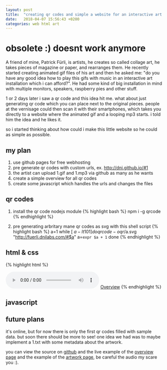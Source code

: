 ```yaml
---
layout: post
title:  "creating qr codes and simple a website for an interactive art installation"
date:   2018-04-07 15:56:43 +0200
categories: web html art
---
```

# obsolete :) doesnt work anymore

A friend of mine, Patrick Fürli, is artists, he creates so called collage art, he takes pieces of magazine or paper, and rearranges them. He recently started creating animated gif files of his art and then he asked me: "do you have any good idea how to play this gifs with music in an interactive art installation which i can afford?". He had some kind of big installation in mind with multiple monitors, speakers, raspberry pies and other stuff.

1 or 2 days later i saw a qr code and this idea hit me. what about just generating qr code which you can place next to the original pieces. people at the vernisage could then scan it with their smartphones, which takes you directly to a website where the animated gif and a looping mp3 starts. i told him the idea and he likes it.

so i started thinking about how could i make this little website so he could as simple as possible.

my plan
---

1. use github pages for free webhosting
2. pre generate qr codes with custom urls, ex. http://dni.github.io/#1
3. the artist can upload 1.gif and 1.mp3 via github as many as he wants
4. create a simple overview for all qr codes
5. create some javascript which handles the urls and changes the files


qr codes
---
1. install the qr code nodejs module
{% highlight bash %}
npm i -g qrcode
{% endhighlight %}

2. pre generating arbritary mane qr codes as svg with this shell script
{% highlight bash %}
a=1
while [ $a -lt 101 ]
do
   qrcode -o qr/$a.svg "http://fuerli.dnilabs.com/#$a"
  a=`expr $a + 1`
done
{% endhighlight %}

html & css
---
{% highlight html %}
  <div id="contents" style="display: none;"></div>
  <audio id="audio" loop controls></audio>
  <a id="back" href="index.html" onclick="timeout()">Overview</a>
{% endhighlight %}

javascript
---

future plans
---
it's online, but for now there is only the first qr codes filled with sample data. but soon there should be more to see! one idea we had was to maybe implement a 1.txt with some metadata about the artwork.

you can view the source on [github][repo] and the live example of the [overview page][link1] and the example of the [artwork page][link2], be careful the audio my scare you :).

[repo]: https://github.com/dni/fuerli
[link1]: http://fuerli.dnilabs.com/
[link2]: http://fuerli.dnilabs.com/#1
